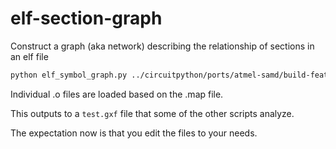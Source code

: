# elf-section-graph
Construct a graph (aka network) describing the relationship of sections in an elf file

```sh
python elf_symbol_graph.py ../circuitpython/ports/atmel-samd/build-feather_m0_express/firmware.elf.map
```

Individual .o files are loaded based on the .map file.

This outputs to a `test.gxf` file that some of the other scripts analyze.

The expectation now is that you edit the files to your needs.
